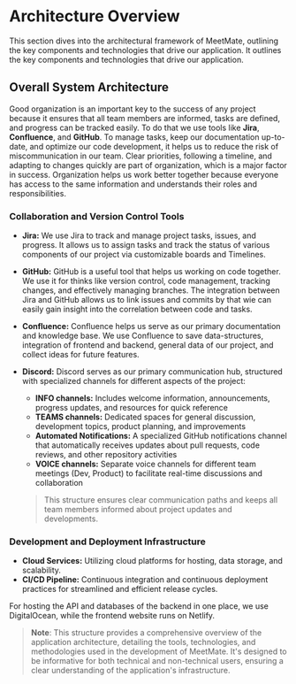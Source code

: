 # Architecture Overview

This section dives into the architectural framework of MeetMate, outlining the key components and technologies that drive our application. It outlines the key components and technologies that drive our application. 

## **Overall System Architecture**

Good organization is an important key to the success of any project because it ensures that all team members are informed, tasks are defined, and progress can be tracked easily.
To do that we use tools like **Jira**, **Confluence**, and **GitHub**. 
To manage tasks, keep our documentation up-to-date, and optimize our code development, it helps us to reduce the risk of miscommunication in our team.
Clear priorities, following a timeline, and adapting to changes quickly are part of organization, which is a major factor in success. 
Organization helps us work better together because everyone has access to the same information and understands their roles and responsibilities.

### **Collaboration and Version Control Tools**

- **Jira:**  We use Jira to track and manage project tasks, issues, and progress. It allows us to assign tasks and track the status of various components of our project via customizable boards and Timelines.

- **GitHub:** GitHub is a useful tool that helps us working on code together. 
We use it for thinks like version control, code management, tracking changes, and effectively managing branches. 
The integration between Jira and GitHub allows us to link issues and commits by that wie can easily gain insight into the correlation between code and tasks.

- **Confluence:** Confluence helps us serve as our primary documentation and knowledge base.
We use Confluence to save data-structures, integration of frontend and backend, general data of our project, and collect ideas for future features. 

- **Discord:** Discord serves as our primary communication hub, structured with specialized channels for different aspects of the project:
    - **INFO channels:** Includes welcome information, announcements, progress updates, and resources for quick reference
    - **TEAMS channels:** Dedicated spaces for general discussion, development topics, product planning, and improvements
    - **Automated Notifications:** A specialized GitHub notifications channel that automatically receives updates about pull requests, code reviews, and other repository activities
    - **VOICE channels:** Separate voice channels for different team meetings (Dev, Product) to facilitate real-time discussions and collaboration <br/>
  
    > This structure ensures clear communication paths and keeps all team members informed about project updates and developments.


### **Development and Deployment Infrastructure**

- **Cloud Services:** Utilizing cloud platforms for hosting, data storage, and scalability.
- **CI/CD Pipeline:** Continuous integration and continuous deployment practices for streamlined and efficient release cycles.

For hosting the API and databases of the backend in one place, we use DigitalOcean, while the frontend website runs on Netlify.

> **Note**: This structure provides a comprehensive overview of the application architecture, detailing the tools, technologies, and methodologies used in the development of MeetMate. It's designed to be informative for both technical and non-technical users, ensuring a clear understanding of the application's infrastructure.
